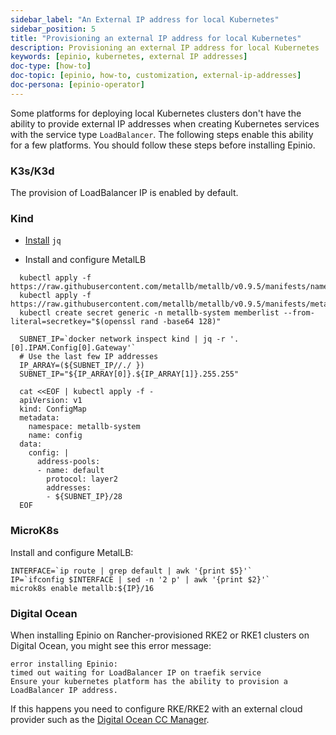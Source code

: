```yaml
---
sidebar_label: "An External IP address for local Kubernetes"
sidebar_position: 5
title: "Provisioning an external IP address for local Kubernetes"
description: Provisioning an external IP address for local Kubernetes
keywords: [epinio, kubernetes, external IP addresses]
doc-type: [how-to]
doc-topic: [epinio, how-to, customization, external-ip-addresses]
doc-persona: [epinio-operator]
---
```


Some platforms for deploying local Kubernetes clusters don't have the ability to provide external IP addresses when creating Kubernetes services with the service type `LoadBalancer`.
The following steps enable this ability for a few platforms.
You should follow these steps before installing Epinio.

### K3s/K3d

The provision of LoadBalancer IP is enabled by default.

### Kind

- [Install](https://stedolan.github.io/jq/download/) `jq`

- Install and configure MetalLB

```console
  kubectl apply -f https://raw.githubusercontent.com/metallb/metallb/v0.9.5/manifests/namespace.yaml
  kubectl apply -f https://raw.githubusercontent.com/metallb/metallb/v0.9.5/manifests/metallb.yaml
  kubectl create secret generic -n metallb-system memberlist --from-literal=secretkey="$(openssl rand -base64 128)"

  SUBNET_IP=`docker network inspect kind | jq -r '.[0].IPAM.Config[0].Gateway'`
  # Use the last few IP addresses
  IP_ARRAY=(${SUBNET_IP//./ })
  SUBNET_IP="${IP_ARRAY[0]}.${IP_ARRAY[1]}.255.255"

  cat <<EOF | kubectl apply -f -
  apiVersion: v1
  kind: ConfigMap
  metadata:
    namespace: metallb-system
    name: config
  data:
    config: |
      address-pools:
      - name: default
        protocol: layer2
        addresses:
        - ${SUBNET_IP}/28
  EOF
```

### MicroK8s

Install and configure MetalLB:

```console
INTERFACE=`ip route | grep default | awk '{print $5}'`
IP=`ifconfig $INTERFACE | sed -n '2 p' | awk '{print $2}'`
microk8s enable metallb:${IP}/16
```

### Digital Ocean

When installing Epinio on Rancher-provisioned RKE2 or RKE1 clusters on Digital Ocean, you might see this error message:

```console
error installing Epinio:
timed out waiting for LoadBalancer IP on traefik service
Ensure your kubernetes platform has the ability to provision a LoadBalancer IP address.
```

If this happens you need to configure RKE/RKE2 with an external cloud provider such as the [Digital Ocean CC Manager](https://github.com/digitalocean/digitalocean-cloud-controller-manager).
